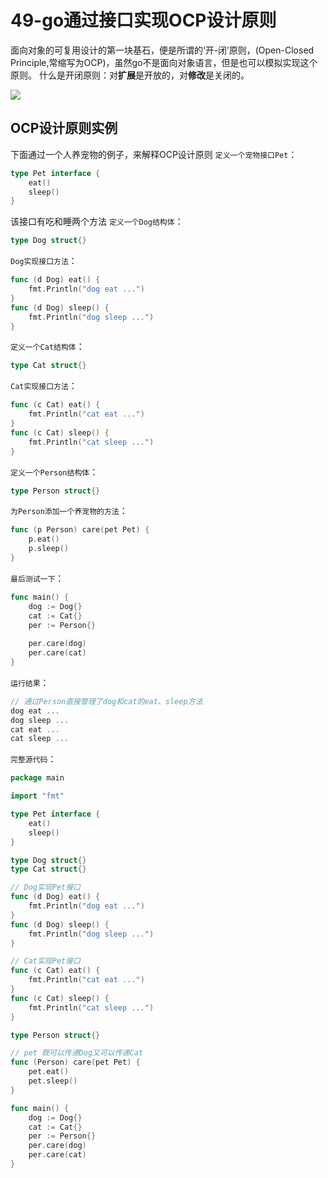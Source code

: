 # 49-go通过接口实现OCP设计原则
面向对象的可复用设计的第一块基石，便是所谓的‘开-闭’原则，(Open-Closed Principle,常缩写为OCP)，虽然go不是面向对象语言，但是也可以模拟实现这个原则。
什么是开闭原则：对**扩展**是开放的，对**修改**是关闭的。

![](vx_images/159542011230666.png)

## OCP设计原则实例
下面通过一个人养宠物的例子，来解释OCP设计原则
`定义一个宠物接口Pet`：
```go
type Pet interface {
    eat()
    sleep()
}
```
该接口有吃和睡两个方法
`定义一个Dog结构体`：
```go
type Dog struct{}
```
`Dog实现接口方法`：
```go
func (d Dog) eat() {
    fmt.Println("dog eat ...")
}
func (d Dog) sleep() {
    fmt.Println("dog sleep ...")
}
```
`定义一个Cat结构体`：
```go
type Cat struct{}
```
`Cat实现接口方法`：
```go
func (c Cat) eat() {
    fmt.Println("cat eat ...")
}
func (c Cat) sleep() {
    fmt.Println("cat sleep ...")
}
```
`定义一个Person结构体`：
```go
type Person struct{}
```
`为Person添加一个养宠物的方法`：
```go
func (p Person) care(pet Pet) {
    p.eat()
    p.sleep()
}
```
`最后测试一下`：
```go
func main() {
    dog := Dog{}
    cat := Cat{}
    per := Person{}
    
    per.care(dog)
    per.care(cat)
}
```
`运行结果`：
```go
// 通过Person直接管理了dog和cat的eat、sleep方法
dog eat ...
dog sleep ...
cat eat ...
cat sleep ...
```

`完整源代码`：
```go
package main

import "fmt"

type Pet interface {
    eat()
    sleep()
}

type Dog struct{}
type Cat struct{}

// Dog实现Pet接口
func (d Dog) eat() {
    fmt.Println("dog eat ...")
}
func (d Dog) sleep() {
    fmt.Println("dog sleep ...")
}

// Cat实现Pet接口
func (c Cat) eat() {
    fmt.Println("cat eat ...")
}
func (c Cat) sleep() {
    fmt.Println("cat sleep ...")
}

type Person struct{}

// pet 既可以传递Dog又可以传递Cat
func (Person) care(pet Pet) {
    pet.eat()
    pet.sleep()
}

func main() {
    dog := Dog{}
    cat := Cat{}
    per := Person{}
    per.care(dog)
    per.care(cat)
}
```